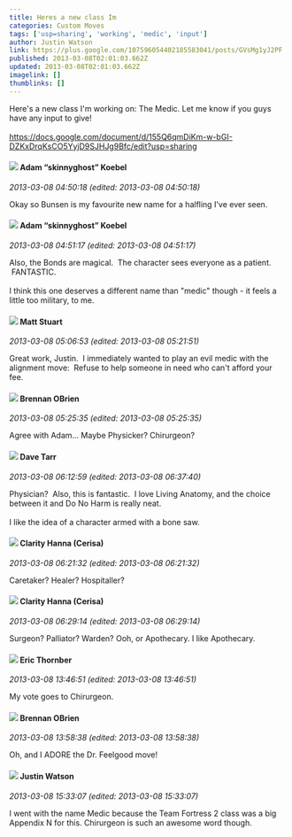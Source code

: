 ```yaml
---
title: Heres a new class Im
categories: Custom Moves
tags: ['usp=sharing', 'working', 'medic', 'input']
author: Justin Watson
link: https://plus.google.com/107596054402185583041/posts/GVsMg1yJ2PF
published: 2013-03-08T02:01:03.662Z
updated: 2013-03-08T02:01:03.662Z
imagelink: []
thumblinks: []
---
```


Here&#39;s a new class I&#39;m working on: The Medic. Let me know if you guys have any input to give!<br /><br /><a href="https://docs.google.com/document/d/155Q6qmDiKm-w-bGI-DZKxDrqKsCO5YyjD9SJHJg9Bfc/edit?usp=sharing" class="ot-anchor">https://docs.google.com/document/d/155Q6qmDiKm-w-bGI-DZKxDrqKsCO5YyjD9SJHJg9Bfc/edit?usp=sharing</a>
<div id='comment z12fet15ivajinouw23ssvh45oyui5eor04'>
  <h4><img src='{{site.baseurl}}//images/avatars/112484087750169360510_photo.jpg'> Adam “skinnyghost” Koebel</h4>
      <p><cite>2013-03-08 04:50:18 (edited: 2013-03-08 04:50:18)</cite></p>
        <p>Okay so Bunsen is my favourite new name for a halfling I&#39;ve ever seen.</p>
</div>
        

<div id='comment z12fet15ivajinouw23ssvh45oyui5eor04'>
  <h4><img src='{{site.baseurl}}//images/avatars/112484087750169360510_photo.jpg'> Adam “skinnyghost” Koebel</h4>
      <p><cite>2013-03-08 04:51:17 (edited: 2013-03-08 04:51:17)</cite></p>
        <p>Also, the Bonds are magical.  The character sees everyone as a patient.  FANTASTIC.<br /><br />I think this one deserves a different name than &quot;medic&quot; though - it feels a little too military, to me.</p>
</div>
        

<div id='comment z12fet15ivajinouw23ssvh45oyui5eor04'>
  <h4><img src='{{site.baseurl}}//images/avatars/107973609226591141233_photo.jpg'> Matt Stuart</h4>
      <p><cite>2013-03-08 05:06:53 (edited: 2013-03-08 05:21:51)</cite></p>
        <p>Great work, Justin.  I immediately wanted to play an evil medic with the alignment move:  Refuse to help someone in need who can&#39;t afford your fee.</p>
</div>
        

<div id='comment z12fet15ivajinouw23ssvh45oyui5eor04'>
  <h4><img src='{{site.baseurl}}//images/avatars/107145464770197437080_photo.jpg'> Brennan OBrien</h4>
      <p><cite>2013-03-08 05:25:35 (edited: 2013-03-08 05:25:35)</cite></p>
        <p>Agree with Adam... Maybe Physicker? Chirurgeon?  </p>
</div>
        

<div id='comment z12fet15ivajinouw23ssvh45oyui5eor04'>
  <h4><img src='{{site.baseurl}}//images/avatars/102762255628835701562_photo.jpg'> Dave Tarr</h4>
      <p><cite>2013-03-08 06:12:59 (edited: 2013-03-08 06:37:40)</cite></p>
        <p>Physician?  Also, this is fantastic.  I love Living Anatomy, and the choice between it and Do No Harm is really neat.  <br /><br />I like the idea of a character armed with a bone saw.  </p>
</div>
        

<div id='comment z12fet15ivajinouw23ssvh45oyui5eor04'>
  <h4><img src='{{site.baseurl}}//images/avatars/103545995066222515975_photo.jpg'> Clarity Hanna (Cerisa)</h4>
      <p><cite>2013-03-08 06:21:32 (edited: 2013-03-08 06:21:32)</cite></p>
        <p>Caretaker? Healer? Hospitaller?</p>
</div>
        

<div id='comment z12fet15ivajinouw23ssvh45oyui5eor04'>
  <h4><img src='{{site.baseurl}}//images/avatars/103545995066222515975_photo.jpg'> Clarity Hanna (Cerisa)</h4>
      <p><cite>2013-03-08 06:29:14 (edited: 2013-03-08 06:29:14)</cite></p>
        <p>Surgeon? Palliator? Warden? Ooh, or Apothecary. I like Apothecary.</p>
</div>
        

<div id='comment z12fet15ivajinouw23ssvh45oyui5eor04'>
  <h4><img src='{{site.baseurl}}//images/avatars/106863630807672029241_photo.jpg'> Eric Thornber</h4>
      <p><cite>2013-03-08 13:46:51 (edited: 2013-03-08 13:46:51)</cite></p>
        <p>My vote goes to Chirurgeon.</p>
</div>
        

<div id='comment z12fet15ivajinouw23ssvh45oyui5eor04'>
  <h4><img src='{{site.baseurl}}//images/avatars/107145464770197437080_photo.jpg'> Brennan OBrien</h4>
      <p><cite>2013-03-08 13:58:38 (edited: 2013-03-08 13:58:38)</cite></p>
        <p>Oh, and I ADORE the Dr. Feelgood move!  </p>
</div>
        

<div id='comment z12fet15ivajinouw23ssvh45oyui5eor04'>
  <h4><img src='{{site.baseurl}}//images/avatars/107596054402185583041_photo.jpg'> Justin Watson</h4>
      <p><cite>2013-03-08 15:33:07 (edited: 2013-03-08 15:33:07)</cite></p>
        <p>I went with the name Medic because the Team Fortress 2 class was a big Appendix N for this. Chirurgeon is such an awesome word though.</p>
</div>
        